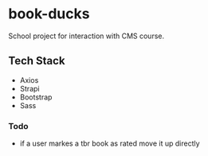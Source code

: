 # book-ducks

School project for interaction with CMS course.

## Tech Stack
* Axios
* Strapi
* Bootstrap
* Sass

### Todo

<!-- * finish rating - bug with clicked stars -->

* if a user markes a tbr book as rated move it up directly
